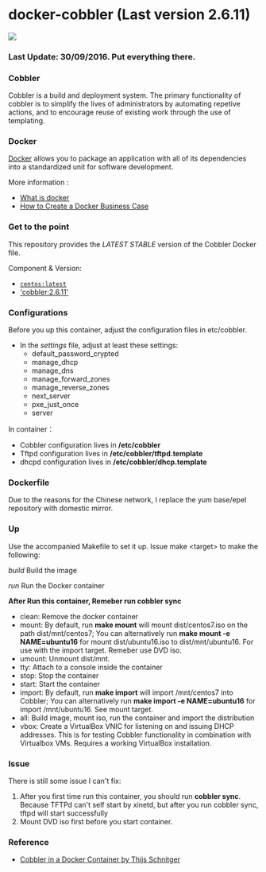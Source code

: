 # docker-cobbler (Last version 2.6.11) 

[![](http://cobbler.github.io/images/logo-brand.png)](http://cobbler.github.io/ "cobbler")

### Last Update: 30/09/2016. Put everything there.

### Cobbler
Cobbler is a build and deployment system. The primary functionality of cobbler is to simplify the lives of administrators by automating repetive actions, and to encourage reuse of existing work through the use of templating.

### Docker

[Docker](https://www.docker.com/) allows you to package an application with all of its dependencies into a standardized unit for software development.

More information : 

* [What is docker](https://www.docker.com/what-docker)
* [How to Create a Docker Business Case](https://www.brianchristner.io/how-to-create-a-docker-business-case/)

### Get to the point

This repository provides the *LATEST STABLE* version of the Cobbler Docker file.

Component & Version:

* [`centos:latest`](https://hub.docker.com/_/centos/)
* ['cobbler:2.6.11'](http://cobbler.github.io/)

### Configurations

Before you up this container, adjust the configuration files in etc/cobbler.

* In the *settings* file, adjust at least these settings:
  * default_password_crypted
  * manage_dhcp
  * manage_dns
  * manage_forward_zones
  * manage_reverse_zones
  * next_server
  * pxe_just_once
  * server

In container：
* Cobbler configuration lives in **/etc/cobbler**
* Tftpd configuration lives in **/etc/cobbler/tftpd.template**
* dhcpd configuration lives in **/etc/cobbler/dhcp.template**

### Dockerfile

Due to the reasons for the Chinese network, I replace the yum base/epel repository with domestic mirror.

### Up

Use the accompanied Makefile to set it up. Issue make <target\> to make the following:

*build*	  Build the image

*run*    Run the Docker container

**After Run this container, Remeber run cobbler sync**

* clean:  Remove the docker container
* mount:  By default, run **make mount** will mount dist/centos7.iso on the path dist/mnt/centos7; You can alternatively run **make mount -e NAME=ubuntu16** for mount dist/ubuntu16.iso to dist/mnt/ubuntu16. For use with the import target. Remeber use DVD iso.
* umount: Unmount dist/mnt.
* tty:    Attach to a console inside the container
* stop:   Stop the container
* start:  Start the container
* import: By default, run **make import** will import /mnt/centos7 into Cobbler; You can alternatively run **make import -e NAME=ubuntu16** for import /mnt/ubuntu16. See mount target.
* all:    Build image, mount iso, run the container and import the distribution
* vbox:   Create a VirtualBox VNIC for listening on and issuing DHCP addresses. This is for testing Cobbler functionality in combination with Virtualbox VMs. Requires a working VirtualBox installation.

### Issue

There is still some issue I can't fix:
1. After you first time run this container, you should run **cobbler sync**. Because TFTPd can't self start by xinetd, but after you run cobbler sync, tftpd will start successfully
2. Mount DVD iso first before you start container.

### Reference
* [Cobbler in a Docker Container by Thijs Schnitger](http://container-solutions.com/cobbler-in-a-docker-container/)